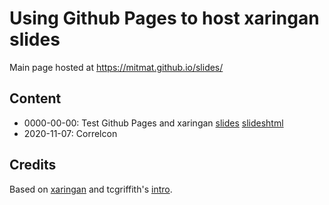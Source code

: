 # Using Github Pages to host xaringan slides


Main page hosted at <https://mitmat.github.io/slides/>

## Content

-   0000-00-00: Test Github Pages and xaringan [slides](https://mitmat.github.io/slides/0000-00-00-test/test-gh)    [slideshtml](https://mitmat.github.io/slides/0000-00-00-test/test-gh.html)
-   2020-11-07: Correlcon


## Credits

Based on [xaringan](https://slides.yihui.org/xaringan/) and tcgriffith's [intro](https://github.com/tcgriffith/xaringan_gh).

